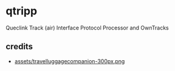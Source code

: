 # qtripp

Queclink Track (air) Interface Protocol Processor and OwnTracks


## credits

* [assets/travelluggagecompanion-300px.png](https://openclipart.org/detail/273877/suitcase-with-stickers-no-trademarks-remix)

